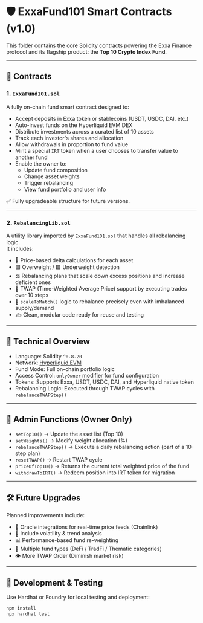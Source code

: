 # 🛡️ ExxaFund101 Smart Contracts (v1.0)

This folder contains the core Solidity contracts powering the Exxa Finance protocol and its flagship product: the **Top 10 Crypto Index Fund**.

---

## 📂 Contracts

### 1. `ExxaFund101.sol`

A fully on-chain fund smart contract designed to:

- Accept deposits in Exxa token or stablecoins (USDT, USDC, DAI, etc.)
- Auto-invest funds on the Hyperliquid EVM DEX
- Distribute investments across a curated list of 10 assets
- Track each investor's shares and allocation
- Allow withdrawals in proportion to fund value
- Mint a special `IRT` token when a user chooses to transfer value to another fund
- Enable the owner to:
  - Update fund composition
  - Change asset weights
  - Trigger rebalancing
  - View fund portfolio and user info

✅ Fully upgradeable structure for future versions.

---

### 2. `RebalancingLib.sol`

A utility library imported by `ExxaFund101.sol` that handles all rebalancing logic.  
It includes:

- 🧮 Price-based delta calculations for each asset
- 🟥 Overweight / 🟩 Underweight detection
- ⚖️ Rebalancing plans that scale down excess positions and increase deficient ones
- 🔁 TWAP (Time-Weighted Average Price) support by executing trades over 10 steps
- 🔄 `scaleToMatch()` logic to rebalance precisely even with imbalanced supply/demand
- ✍️ Clean, modular code ready for reuse and testing

---

## 🚀 Technical Overview

- Language: Solidity `^0.8.20`
- Network: [Hyperliquid EVM](https://hyperliquid.xyz)
- Fund Mode: Full on-chain portfolio logic
- Access Control: `onlyOwner` modifier for fund configuration
- Tokens: Supports Exxa, USDT, USDC, DAI, and Hyperliquid native token
- Rebalancing Logic: Executed through TWAP cycles with `rebalanceTWAPStep()`

---

## 🔐 Admin Functions (Owner Only)

- `setTop10()` → Update the asset list (Top 10)
- `setWeights()` → Modify weight allocation (%)
- `rebalanceTWAPStep()` → Execute a daily rebalancing action (part of a 10-step plan)
- `resetTWAP()` → Restart TWAP cycle
- `priceOfTop10()` → Returns the current total weighted price of the fund
- `withdrawToIRT()` → Redeem position into IRT token for migration

---

## 🛠 Future Upgrades

Planned improvements include:

- 🧠 Oracle integrations for real-time price feeds (Chainlink)
- 🔬 Include volatility & trend analysis
- 📊 Performance-based fund re-weighting
- 🔁 Multiple fund types (DeFi / TradFi / Thematic categories)
- 👁 More TWAP Order (Diminish market risk)

---

## 🧪 Development & Testing

Use Hardhat or Foundry for local testing and deployment:

```bash
npm install
npx hardhat test
